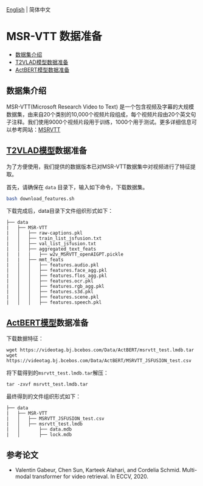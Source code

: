 [English](../../en/dataset/msrvtt.md) | 简体中文

# MSR-VTT 数据准备

- [数据集介绍](#数据集介绍)
- [T2VLAD模型数据准备](#T2VLAD模型数据准备)
- [ActBERT模型数据准备](#T2VLAD模型数据准备)

## 数据集介绍

MSR-VTT(Microsoft Research Video to Text) 是一个包含视频及字幕的大规模数据集，由来自20个类别的10,000个视频片段组成，每个视频片段由20个英文句子注释。我们使用9000个视频片段用于训练，1000个用于测试。更多详细信息可以参考网站：[MSRVTT](https://www.microsoft.com/en-us/research/publication/msr-vtt-a-large-video-description-dataset-for-bridging-video-and-language/)

## [T2VLAD模型](../../../applications/T2VLAD/README.md)数据准备

为了方便使用，我们提供的数据版本已对MSR-VTT数据集中对视频进行了特征提取。

首先，请确保在 `data` 目录下，输入如下命令，下载数据集。

```bash
bash download_features.sh
```

下载完成后，data目录下文件组织形式如下：

```
├── data
|   ├── MSR-VTT
|   │   ├── raw-captions.pkl
|   │   ├── train_list_jsfusion.txt
|   │   ├── val_list_jsfusion.txt
|   │   ├── aggregated_text_feats
|   |   |   ├── w2v_MSRVTT_openAIGPT.pickle
|   |   ├── mmt_feats
|   │   │   ├── features.audio.pkl
|   │   │   ├── features.face_agg.pkl
|   │   │   ├── features.flos_agg.pkl
|   │   │   ├── features.ocr.pkl
|   │   │   ├── features.rgb_agg.pkl
|   │   │   ├── features.s3d.pkl
|   │   │   ├── features.scene.pkl
|   │   │   ├── features.speech.pkl

```

## [ActBERT模型](../model_zoo/multimodal/actbert.md)数据准备

下载数据特征：
```
wget https://videotag.bj.bcebos.com/Data/ActBERT/msrvtt_test.lmdb.tar
wget https://videotag.bj.bcebos.com/Data/ActBERT/MSRVTT_JSFUSION_test.csv
```

将下载得到的`msrvtt_test.lmdb.tar`解压：
```
tar -zxvf msrvtt_test.lmdb.tar
```

最终得到的文件组织形式如下：
```
├── data
|   ├── MSR-VTT
|   │   ├── MSRVTT_JSFUSION_test.csv
|   │   ├── msrvtt_test.lmdb
|   │       ├── data.mdb
|   │       ├── lock.mdb
```

## 参考论文
- Valentin Gabeur, Chen Sun, Karteek Alahari, and Cordelia Schmid. Multi-modal transformer for video retrieval. In ECCV, 2020.
